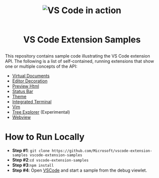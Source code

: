 <h1 align="center">
    <img alt="VS Code in action" src="https://cloud.githubusercontent.com/assets/11839736/16642200/6624dde0-43bd-11e6-8595-c81885ba0dc2.png">
    <br>
    <br>

VS Code Extension Samples
</h1>


This repository contains sample code illustrating the VS Code extension API. The following is a
list of self-contained, running extensions that show one or multiple concepts of the API:

* [Virtual Documents](/contentprovider-sample/README.md)
* [Editor Decoration](/decorator-sample/README.md)
* [Preview Html](/previewhtml-sample/README.md)
* [Status Bar](/statusbar-sample/README.md)
* [Theme](/theme-sample)
* [Integrated Terminal](/terminal-sample/README.md)
* [Vim](/vim-sample/README.md)
* [Tree Explorer](/tree-view-sample/README.md) (Experimental)
* [Webview](/webview-sample/README.md)

# How to Run Locally

* **Step #1**: `git clone https://github.com/Microsoft/vscode-extension-samples vscode-extension-samples`
* **Step #2**:`cd vscode-extension-samples`
* **Step #3**:`npm install`
* **Step #4**: Open [VSCode](https://code.visualstudio.com/) and start a sample from the debug viewlet.
